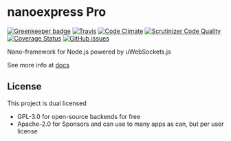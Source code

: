 # nanoexpress Pro

[![Greenkeeper badge](https://badges.greenkeeper.io/nanoexpress/pro.svg)](https://greenkeeper.io/)
[![Travis](https://img.shields.io/travis/nanoexpress/pro.svg)](http://github.com/nanoexpress/pro)
[![Code Climate](https://codeclimate.com/github/nanoexpress/pro/badges/gpa.svg)](https://codeclimate.com/github/nanoexpress/pro)
[![Scrutinizer Code Quality](https://scrutinizer-ci.com/g/nanoexpress/pro/badges/quality-score.png?b=master)](https://scrutinizer-ci.com/g/nanoexpress/pro/?branch=master)
[![Coverage Status](https://coveralls.io/repos/github/nanoexpress/pro/badge.svg?branch=master)](https://coveralls.io/github/nanoexpress/pro?branch=master)
[![GitHub issues](https://img.shields.io/github/issues/nanoexpress/pro.svg)](http://github.com/nanoexpress/pro/issues)

Nano-framework for Node.js powered by uWebSockets.js

See more info at [docs](https://nanoexpress.js.org)

## License

This project is dual licensed

- GPL-3.0 for open-source backends for free
- Apache-2.0 for Sponsors and can use to many apps as can, but per user license
